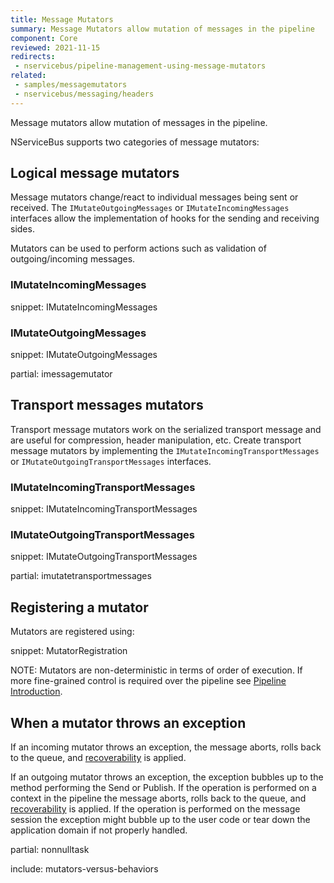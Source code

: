 ```yaml
---
title: Message Mutators
summary: Message Mutators allow mutation of messages in the pipeline
component: Core
reviewed: 2021-11-15
redirects:
 - nservicebus/pipeline-management-using-message-mutators
related:
 - samples/messagemutators
 - nservicebus/messaging/headers
---
```


Message mutators allow mutation of messages in the pipeline.

NServiceBus supports two categories of message mutators:


## Logical message mutators

Message mutators change/react to individual messages being sent or received. The `IMutateOutgoingMessages` or `IMutateIncomingMessages` interfaces allow the implementation of hooks for the sending and receiving sides.

Mutators can be used to perform actions such as validation of outgoing/incoming messages.


### IMutateIncomingMessages

snippet: IMutateIncomingMessages


### IMutateOutgoingMessages

snippet: IMutateOutgoingMessages


partial: imessagemutator


## Transport messages mutators

Transport message mutators work on the serialized transport message and are useful for compression, header manipulation, etc.
Create transport message mutators by implementing the `IMutateIncomingTransportMessages` or `IMutateOutgoingTransportMessages` interfaces.


### IMutateIncomingTransportMessages

snippet: IMutateIncomingTransportMessages


### IMutateOutgoingTransportMessages

snippet: IMutateOutgoingTransportMessages


partial: imutatetransportmessages


## Registering a mutator

Mutators are registered using:

snippet: MutatorRegistration

NOTE: Mutators are non-deterministic in terms of order of execution. If more fine-grained control is required over the pipeline see [Pipeline Introduction](/nservicebus/pipeline/manipulate-with-behaviors.md).


## When a mutator throws an exception

If an incoming mutator throws an exception, the message aborts, rolls back to the queue, and [recoverability](/nservicebus/recoverability/) is applied.

If an outgoing mutator throws an exception, the exception bubbles up to the method performing the Send or Publish. If the operation is performed on a context in the pipeline the message aborts, rolls back to the queue, and [recoverability](/nservicebus/recoverability/) is applied. If the operation is performed on the message session the exception might bubble up to the user code or tear down the application domain if not properly handled.

partial: nonnulltask

include: mutators-versus-behaviors
